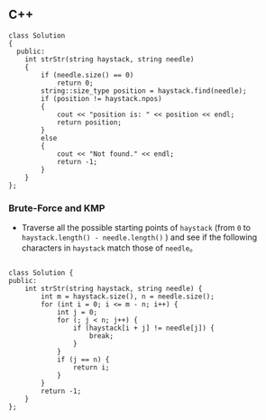 ## C++

```
class Solution
{
  public:
    int strStr(string haystack, string needle)
    {
        if (needle.size() == 0)
            return 0;
        string::size_type position = haystack.find(needle);
        if (position != haystack.npos)
        {
            cout << "position is: " << position << endl;
            return position;
        }
        else
        {
            cout << "Not found." << endl;
            return -1;
        }
    }
};
```



### Brute-Force and KMP

* Traverse all the possible starting points of `haystack` (from `0` to `haystack.length() - needle.length()` ) and see if the following characters in `haystack` match those of `needle`。



```

class Solution {
public:
    int strStr(string haystack, string needle) {
        int m = haystack.size(), n = needle.size();
        for (int i = 0; i <= m - n; i++) {
            int j = 0;
            for (; j < n; j++) {
                if (haystack[i + j] != needle[j]) {
                    break;
                }
            }
            if (j == n) {
                return i;
            }
        }
        return -1;
    }
};
```


